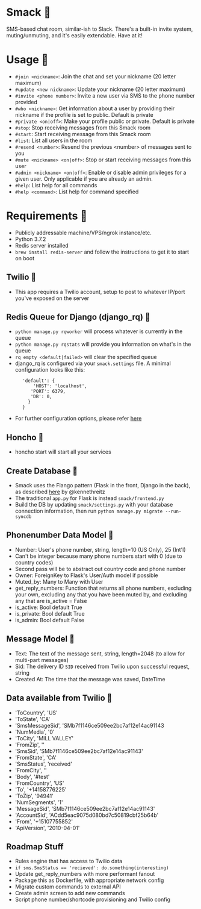 # Smack 💬
SMS-based chat room, similar-ish to Slack. There's a built-in invite system, muting/unmuting, and it's easily extendable. Have at it!

# Usage 💬
* `#join <nickname>`: Join the chat and set your nickname (20 letter maximum)
* `#update <new nickname>`: Update your nickname (20 letter maximum)
* `#invite <phone number>`: Invite a new user via SMS to the phone number provided
* `#who <nickname>`: Get information about a user by providing their nickname if the profile is set to public. Default is private
* `#private <on|off>`: Make your profile public or private. Default is private
* `#stop`: Stop receiving messages from this Smack room
* `#start`: Start receiving message from this Smack room
* `#list`: List all users in the room
* `#resend <number>`: Resend the previous \<number> of messages sent to you
* `#mute <nickname> <on|off>`: Stop or start receiving messages from this user
* `#admin <nickname> <on|off>`: Enable or disable admin privileges for a given user. Only applicable if you are already an admin.
* `#help`: List help for all commands
* `#help <command>`: List help for command specified

# Requirements 💬
* Publicly addressable machine/VPS/ngrok instance/etc.
* Python 3.7.2
* Redis server installed
 * `brew install redis-server` and follow the instructions to get it to start on boot
 
## Twilio 💬
* This app requires a Twilio account, setup to post to whatever IP/port you've exposed on the server

## Redis Queue for Django (django_rq) 💬
* `python manage.py rqworker` will process whatever is currently in the queue
* `python manage.py rqstats` will provide you information on what's in the queue
* `rq empty <default|failed>` will clear the specified queue
* django_rq is configured via your `smack.settings` file. A minimal configuration looks like this:
  
```    RQ_QUEUES = {
      'default': {
          'HOST': 'localhost',
         'PORT': 6379,
         'DB': 0,
        }
      }
```
* For further configuration options, please refer [here](https://github.com/rq/django-rq#support-for-django-redis-and-django-redis-cache)

## Honcho 💬
* honcho start will start all your services

## Create Database 💬
 * Smack uses the Flango pattern (Flask in the front, Django in the back), as described [here](https://github.com/kennethreitz/flango) by @kennethreitz
 * The traditional `app.py` for Flask is instead `smack/frontend.py`
 * Build the DB by updating `smack/settings.py` with your database connection information, then run `python manage.py migrate --run-syncdb`

## Phonenumber Data Model 💬
* Number: User's phone number, string, length=10 (US Only), 25 (Int'l)
 * Can't be integer because many phone numbers start with 0 (due to country codes)
 * Second pass will be to abstract out country code and phone number
* Owner: ForeignKey to Flask's User/Auth model if possible
* Muted_by: Many to Many with User
* get\_reply\_numbers: Function that returns all phone numbers, excluding your own, excluding any that you have been muted by, and excluding any that are is_active = False
* is_active: Bool default True
* is_private: Bool default True
* is_admin: Bool default False

## Message Model 💬
 * Text: The text of the message sent, string, length=2048 (to allow for multi-part messages)
 * Sid: The delivery ID `SID` received from Twilio upon successful request, string
 * Created At: The time that the message was saved, DateTime

## Data available from Twilio 💬
 * 'ToCountry', 'US'
 * 'ToState', 'CA'
 * 'SmsMessageSid', 'SMb7f1146ce509ee2bc7af12e14ac91143
 * 'NumMedia', '0'
 * 'ToCity', 'MILL VALLEY'
 * 'FromZip', ''
 * 'SmsSid', 'SMb7f1146ce509ee2bc7af12e14ac91143'
 * 'FromState', 'CA'
 * 'SmsStatus', 'received'
 * 'FromCity', ''
 * 'Body', '#test'
 * 'FromCountry', 'US'
 * 'To', '+14158776225'
 * 'ToZip', '94941'
 * 'NumSegments', '1'
 * 'MessageSid', 'SMb7f1146ce509ee2bc7af12e14ac91143'
 * 'AccountSid', 'ACdd5eac9075d080bd7c50819cbf25b64b'
 * 'From', '+15107755852'
 * 'ApiVersion', '2010-04-01'


## Roadmap Stuff

 * Rules engine that has access to Twilio data
  * `if sms.SmsStatus == 'recieved': do.something(interesting)`
 * Update get\_reply\_numbers with more performant fanout
 * Package this as Dockerfile, with appropriate network config
 * Migrate custom commands to external API
  * Create admin screen to add new commands
 * Script phone number/shortcode provisioning and Twilio config
